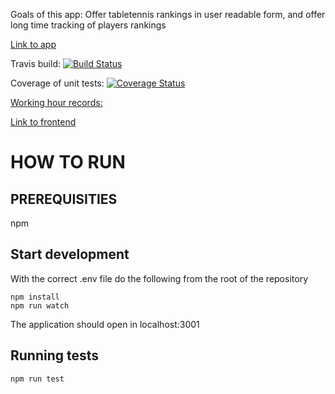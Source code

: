 Goals of this app: Offer tabletennis rankings in user readable form, and offer long time tracking of players rankings

[Link to app](https://tabletennis-ranking-app.herokuapp.com/)

Travis build: [![Build Status](https://travis-ci.org/FummiTaksi/ranking-app-backend.svg?branch=master)](https://travis-ci.org/FummiTaksi/ranking-app-backend)

Coverage of unit tests: [![Coverage Status](https://coveralls.io/repos/github/FummiTaksi/ranking-app-backend/badge.svg?branch=master)](https://coveralls.io/github/FummiTaksi/ranking-app-backend?branch=master)

[Working hour records:](https://docs.google.com/spreadsheets/d/1V7HlcqmnLazPMtnx6VOmoptp2m-XOXWnCsU-GU69V9w/edit?usp=sharing)

[Link to frontend](https://github.com/FummiTaksi/ranking-app-frontend)


# HOW TO RUN

## PREREQUISITIES

npm




## Start development

With the correct .env file do the following from the root of the repository

```
npm install
npm run watch
```

The application should open in localhost:3001

## Running tests


```
npm run test
```






